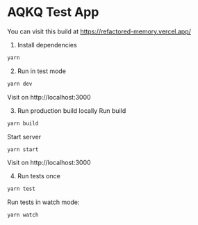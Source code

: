 # AQKQ Test App

You can visit this build at https://refactored-memory.vercel.app/

1. Install dependencies

```bash
yarn
```

2. Run in test mode

```bash
yarn dev
```

Visit on http://localhost:3000

3. Run production build locally
   Run build

```bash
yarn build
```

Start server

```bash
yarn start
```

Visit on http://localhost:3000

4. Run tests once

```bash
yarn test
```

Run tests in watch mode:

```bash
yarn watch
```
